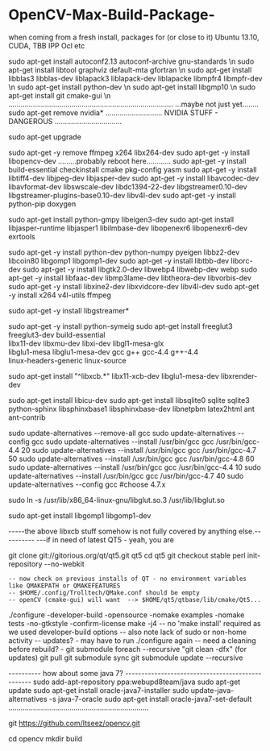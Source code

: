 OpenCV-Max-Build-Package-
=========================
when coming from a fresh install, packages for 
(or close to it) Ubuntu 13.10, CUDA, TBB IPP Ocl etc

sudo apt-get install autoconf2.13 autoconf-archive gnu-standards \n
sudo apt-get install libtool graphviz default-mta gfortran \n
sudo apt-get install libblas3 libblas-dev liblapack3 liblapack-dev liblapacke libmpfr4 libmpfr-dev \n
sudo apt-get install python-dev \n
sudo apt-get install libgmp10 \n
sudo apt-get install git cmake-gui \n
.................................................................................
...maybe not just yet........  sudo apt-get remove nvidia*
............................ NVIDIA STUFF  - DANGEROUS .................................

sudo apt-get upgrade

sudo apt-get -y remove ffmpeg x264 libx264-dev
sudo apt-get -y install libopencv-dev
.........probably reboot here............
sudo apt-get -y install build-essential checkinstall cmake pkg-config yasm
sudo apt-get -y install libtiff4-dev libjpeg-dev libjasper-dev
sudo apt-get -y install libavcodec-dev libavformat-dev libswscale-dev libdc1394-22-dev libgstreamer0.10-dev libgstreamer-plugins-base0.10-dev libv4l-dev
sudo apt-get -y install python-pip doxygen

sudo apt-get install python-gmpy libeigen3-dev
sudo apt-get install libjasper-runtime libjasper1 libilmbase-dev libopenexr6 libopenexr6-dev exrtools

sudo apt-get -y install python-dev python-numpy pyeigen libbz2-dev libcoin80 libgomp1 libgomp1-dev
sudo apt-get -y install libtbb-dev liborc-dev
sudo apt-get -y install libgtk2.0-dev libwebp4 libwebp-dev webp
sudo apt-get -y install libfaac-dev libmp3lame-dev libtheora-dev libvorbis-dev
sudo apt-get -y install libxine2-dev libxvidcore-dev libv4l-dev
sudo apt-get -y install x264 v4l-utils ffmpeg

sudo apt-get -y install libgstreamer*

sudo apt-get -y install python-symeig
sudo apt-get install freeglut3 freeglut3-dev build-essential \
    libx11-dev libxmu-dev libxi-dev libgl1-mesa-glx \
    libglu1-mesa libglu1-mesa-dev gcc g++ gcc-4.4 g++-4.4 \
    linux-headers-generic linux-source

sudo apt-get install "^libxcb.*" libx11-xcb-dev libglu1-mesa-dev libxrender-dev

sudo apt-get install libicu-dev
sudo apt-get install libsqlite0 sqlite sqlite3 python-sphinx libsphinxbase1 libsphinxbase-dev libnetpbm latex2html ant ant-contrib 

sudo update-alternatives --remove-all gcc
sudo update-alternatives --config gcc
sudo update-alternatives --install /usr/bin/gcc gcc /usr/bin/gcc-4.4 20
sudo update-alternatives --install /usr/bin/gcc gcc /usr/bin/gcc-4.7 50
sudo update-alternatives --install /usr/bin/gcc gcc /usr/bin/gcc-4.8 60
sudo update-alternatives --install /usr/bin/gcc gcc /usr/bin/gcc-4.4 10
sudo update-alternatives --install /usr/bin/gcc gcc /usr/bin/gcc-4.7 40
sudo update-alternatives --config gcc      #choose 4.7.x

sudo ln -s /usr/lib/x86_64-linux-gnu/libglut.so.3 /usr/lib/libglut.so

sudo apt-get install libgomp1 libgomp1-dev

-----the above libxcb stuff  somehow is not fully covered by anything else.----------
    ---if in need of latest QT5 - yeah, you are

git clone git://gitorious.org/qt/qt5.git qt5
cd qt5
git checkout stable
perl init-repository --no-webkit

    -- now check on previous installs of QT - no environment variables like QMAKEPATH or QMAKEFEATURES
    -- $HOME/.config/Trolltech/QMake.conf should be empty
    -- openCV (cmake-gui) will want  --> $HOME/qt5/qtbase/lib/cmake/Qt5...

./configure -developer-build -opensource -nomake examples -nomake tests -no-gtkstyle -confirm-license
make -j4
    -- no 'make install' required as we used developer-build options
    -- also note lack of sudo or non-home activity
    -- updates?  - may have to run ./configure again
    -- need a cleaning before rebuild? - git submodule foreach --recursive "git clean -dfx"
    (for updates)
    git pull
    git submodule sync
    git submodule update --recursive


----------  how about some java 7?  -------------------------------------------------
sudo add-apt-repository ppa:webupd8team/java
sudo apt-get update
sudo apt-get install oracle-java7-installer
sudo update-java-alternatives -s java-7-oracle
sudo apt-get install oracle-java7-set-default
.....................................................................

git https://github.com/Itseez/opencv.git

cd opencv
mkdir build
